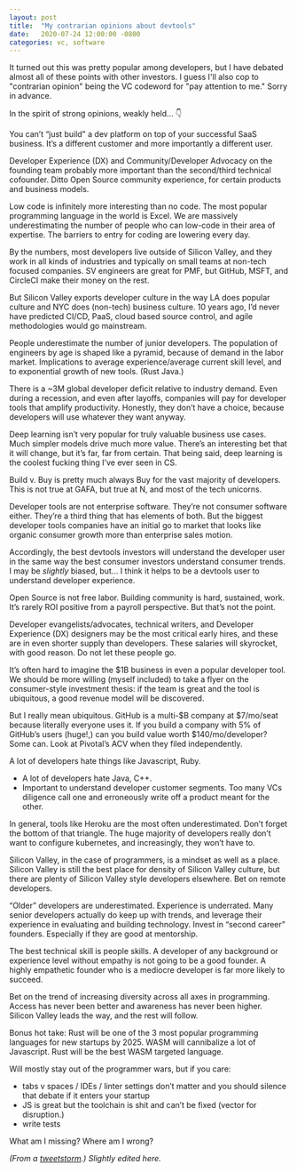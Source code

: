 ```yaml
---
layout: post
title:  "My contrarian opinions about devtools"
date:   2020-07-24 12:00:00 -0800
categories: vc, software
---
```


It turned out this was pretty popular among developers, but I have debated almost all of these points with other investors. I guess I'll also cop to "contrarian opinion" being the VC codeword for "pay attention to me." Sorry in advance.

In the spirit of strong opinions, weakly held... 👇

You can’t “just build" a dev platform on top of your successful SaaS business. It’s a different customer and more importantly a different user.

Developer Experience (DX) and Community/Developer Advocacy on the founding team probably more important than the second/third technical cofounder. Ditto Open Source community experience, for certain products and business models.

Low code is infinitely more interesting than no code. The most popular programming language in the world is Excel. We are massively underestimating the number of people who can low-code in their area of expertise. The barriers to entry for coding are lowering every day.

By the numbers, most developers live outside of Silicon Valley, and they work in all kinds of industries and typically on small teams at non-tech focused companies. SV engineers are great for PMF, but GitHub, MSFT, and CircleCI make their money on the rest.

But Silicon Valley exports developer culture in the way LA does popular culture and NYC does (non-tech) business culture. 10 years ago, I’d never have predicted CI/CD, PaaS, cloud based source control, and agile methodologies would go mainstream.

People underestimate the number of junior developers. The population of engineers by age is shaped like a pyramid, because of demand in the labor market. Implications to average experience/average current skill level, and to exponential growth of new tools. (Rust Java.)

There is a ~3M global developer deficit relative to industry demand. Even during a recession, and even after layoffs, companies will pay for developer tools that amplify productivity. Honestly, they don’t have a choice, because developers will use whatever they want anyway.

Deep learning isn’t very popular for truly valuable business use cases. Much simpler models drive much more value. There’s an interesting bet that it will change, but it’s far, far from certain. That being said, deep learning is the coolest fucking thing I’ve ever seen in CS.

Build v. Buy is pretty much always Buy for the vast majority of developers. This is not true at GAFA, but true at N, and most of the tech unicorns.

Developer tools are not enterprise software. They’re not consumer software either. They’re a third thing that has elements of both. But the biggest developer tools companies have an initial go to market that looks like organic consumer growth more than enterprise sales motion.

Accordingly, the best devtools investors will understand the developer user in the same way the best consumer investors understand consumer trends. I may be *slightly* biased, but... I think it helps to be a devtools user to understand developer experience.

Open Source is not free labor. Building community is hard, sustained, work. It’s rarely ROI positive from a payroll perspective. But that’s not the point.

Developer evangelists/advocates, technical writers, and Developer Experience (DX) designers may be the most critical early hires, and these are in even shorter supply than developers. These salaries will skyrocket, with good reason. Do not let these people go.

It’s often hard to imagine the $1B business in even a popular developer tool. We should be more willing (myself included) to take a flyer on the consumer-style investment thesis: if the team is great and the tool is ubiquitous, a good revenue model will be discovered.

But I really mean ubiquitous. GitHub is a multi-$B company at $7/mo/seat because literally everyone uses it. If you build a company with 5% of GitHub’s users (huge!,) can you build value worth $140/mo/developer? Some can. Look at Pivotal’s ACV when they filed independently.

A lot of developers hate things like Javascript, Ruby.
* A lot of developers hate Java, C++.
* Important to understand developer customer segments. Too many VCs diligence call one and erroneously write off a product meant for the other.

In general, tools like Heroku are the most often underestimated. Don’t forget the bottom of that triangle. The huge majority of developers really don’t want to configure kubernetes, and increasingly, they won’t have to.

Silicon Valley, in the case of programmers, is a mindset as well as a place. Silicon Valley is still the best place for density of Silicon Valley culture, but there are plenty of Silicon Valley style developers elsewhere. Bet on remote developers.

“Older” developers are underestimated. Experience is underrated. Many senior developers actually do keep up with trends, and leverage their experience in evaluating and building technology. Invest in “second career” founders. Especially if they are good at mentorship.

The best technical skill is people skills. A developer of any background or experience level without empathy is not going to be a good founder. A highly empathetic founder who is a mediocre developer is far more likely to succeed.

Bet on the trend of increasing diversity across all axes in programming. Access has never been better and awareness has never been higher. Silicon Valley leads the way, and the rest will follow.

Bonus hot take: Rust will be one of the 3 most popular programming languages for new startups by 2025. WASM will cannibalize a lot of Javascript. Rust will be the best WASM targeted language.

Will mostly stay out of the programmer wars, but if you care:
* tabs v spaces / IDEs / linter settings don’t matter and you should silence that debate if it enters your startup
* JS is great but the toolchain is shit and can’t be fixed (vector for disruption.)
* write tests

What am I missing? Where am I wrong?

*(From a [tweetstorm](https://twitter.com/terronk/status/1286774556317818880).) Slightly edited here.*
